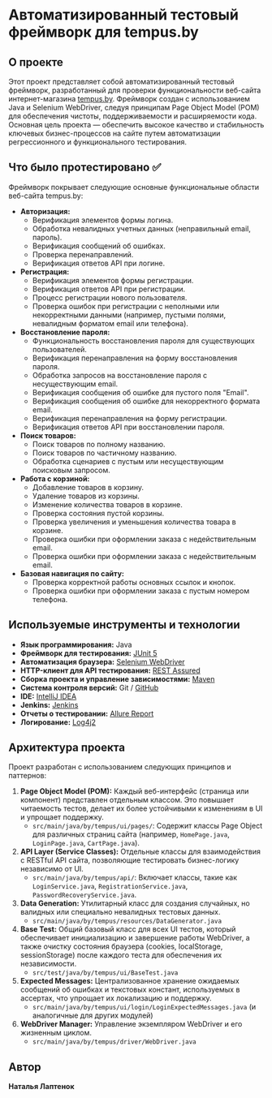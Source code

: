 # Автоматизированный тестовый фреймворк для tempus.by

## О проекте
Этот проект представляет собой автоматизированный тестовый фреймворк, разработанный для проверки функциональности веб-сайта интернет-магазина [tempus.by](https://tempus.by/). Фреймворк создан с использованием Java и Selenium WebDriver, следуя принципам Page Object Model (POM) для обеспечения чистоты, поддерживаемости и расширяемости кода. Основная цель проекта — обеспечить высокое качество и стабильность ключевых бизнес-процессов на сайте путем автоматизации регрессионного и функционального тестирования.

## Что было протестировано ✅
Фреймворк покрывает следующие основные функциональные области веб-сайта tempus.by:

*   **Авторизация:**
    *   Верификация элементов формы логина.
    *   Обработка невалидных учетных данных (неправильный email, пароль).
    *   Верификация сообщений об ошибках.
    *   Проверка перенаправлений.
    *   Верификация ответов API при логине.
*   **Регистрация:**
    *   Верификация элементов формы регистрации.
    *   Верификация ответов API при регистрации.
    *   Процесс регистрации нового пользователя.
    *   Проверка ошибок при регистрации с неполными или некорректными данными (например, пустыми полями, невалидным форматом email или телефона).
*   **Восстановление пароля:**
    *   Функциональность восстановления пароля для существующих пользователей.
    *   Верификация перенаправления на форму восстановления пароля.
    *   Обработка запросов на восстановление пароля с несуществующим email.
    *   Верификация сообщения об ошибке для пустого поля "Email".
    *   Верификация сообщения об ошибке для некорректного формата email.
    *   Верификация перенаправления на форму регистрации.
    *   Верификация ответов API при восстановлении пароля.
*   **Поиск товаров:**
    *   Поиск товаров по полному названию.
    *   Поиск товаров по частичному названию.
    *   Обработка сценариев с пустым или несуществующим поисковым запросом.
*   **Работа с корзиной:**
    *   Добавление товаров в корзину.
    *   Удаление товаров из корзины.
    *   Изменение количества товаров в корзине.
    *   Проверка состояния пустой корзины.
    *   Проверка увеличения и уменьшения количества товара в корзине.
    *   Проверка ошибки при оформлении заказа с недействительным email.
    *   Проверка ошибки при оформлении заказа с недействительным email.
*   **Базовая навигация по сайту:**
    *   Проверка корректной работы основных ссылок и кнопок.
    *   Проверка ошибки при оформлении заказа с пустым номером телефона.

## Используемые инструменты и технологии
*   **Язык программирования:** Java
*   **Фреймворк для тестирования:** [JUnit 5](https://junit.org/junit5/)
*   **Автоматизация браузера:** [Selenium WebDriver](https://www.selenium.dev/documentation/webdriver/)
*   **HTTP-клиент для API тестирования:** [REST Assured](http://rest-assured.io/)
*   **Сборка проекта и управление зависимостями:** [Maven](https://maven.apache.org/)
*   **Система контроля версий:** Git / [GitHub](https://github.com/)
*   **IDE:** [IntelliJ IDEA](https://www.jetbrains.com/idea/)
*   **Jenkins:** [Jenkins](http://localhost:9999/job/laptsionak-tempus-project/)
*   **Отчеты о тестировании:** [Allure Report](https://www.jetbrains.com/idea/)
*   **Логирование:** [Log4j2](https://logging.apache.org/log4j/2.12.x/)

## Архитектура проекта
Проект разработан с использованием следующих принципов и паттернов:

1.  **Page Object Model (POM):** Каждый веб-интерфейс (страница или компонент) представлен отдельным классом. Это повышает читаемость тестов, делает их более устойчивыми к изменениям в UI и упрощает поддержку.
    *   `src/main/java/by/tempus/ui/pages/`: Содержит классы Page Object для различных страниц сайта (например, `HomePage.java`, `LoginPage.java`, `CartPage.java`).
2.  **API Layer (Service Classes):** Отдельные классы для взаимодействия с RESTful API сайта, позволяющие тестировать бизнес-логику независимо от UI.
    *   `src/main/java/by/tempus/api/`: Включает классы, такие как `LoginService.java`, `RegistrationService.java`, `PasswordRecoveryService.java`.
3.  **Data Generation:** Утилитарный класс для создания случайных, но валидных или специально невалидных тестовых данных.
    *   `src/main/java/by/tempus/resources/DataGenerator.java`
4.  **Base Test:** Общий базовый класс для всех UI тестов, который обеспечивает инициализацию и завершение работы WebDriver, а также очистку состояния браузера (cookies, localStorage, sessionStorage) после каждого теста для обеспечения их независимости.
    *   `src/test/java/by/tempus/ui/BaseTest.java`
5.  **Expected Messages:** Централизованное хранение ожидаемых сообщений об ошибках и текстовых констант, используемых в ассертах, что упрощает их локализацию и поддержку.
    *   `src/main/java/by/tempus/ui/login/LoginExpectedMessages.java` (и аналогичные для других модулей)
6.  **WebDriver Manager:** Управление экземпляром WebDriver и его жизненным циклом.
    *   `src/main/java/by/tempus/driver/WebDriver.java`

## Автор
**Наталья Лаптенок**